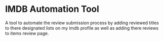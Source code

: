 # IMDB Automation Tool
A tool to automate the review submission process by adding reviewed titles to there designated lists on my imdb profile as well as adding there reviews to items review page.
